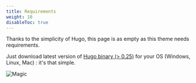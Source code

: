 ```yaml
---
title: Requirements
weight: 10
disableToc: true
---
```


Thanks to the simplicity of Hugo, this page is as empty as this theme needs requirements.

Just download latest version of [Hugo binary (> 0.25)](https://gohugo.io/getting-started/installing/) for your OS (Windows, Linux, Mac) : it's that simple.

![Magic](/en/basics/requirements/fcj-ss2-workshop-003/images/magic.gif?classes=shadow)
